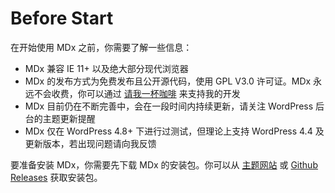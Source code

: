 # Before Start

在开始使用 MDx 之前，你需要了解一些信息：

- MDx 兼容 IE 11+ 以及绝大部分现代浏览器
- MDx 的发布方式为免费发布且公开源代码，使用 GPL V3.0 许可证。MDx 永远不会收费，你可以通过 [请我一杯咖啡](help-us.md) 来支持我的开发
- MDx 目前仍在不断完善中，会在一段时间内持续更新，请关注 WordPress 后台的主题更新提醒
- MDx 仅在 WordPress 4.8+ 下进行过测试，但理论上支持 WordPress 4.4 及更新版本，若出现问题请向我反馈

要准备安装 MDx，你需要先下载 MDx 的安装包。你可以从 [主题网站](https://mdx.flyhigher.top) 或 [Github Releases](https://github.com/yrccondor/mdx/releases) 获取安装包。
